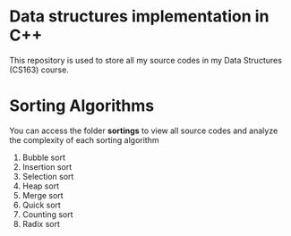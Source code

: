 # Data structures implementation in C++
This repository is used to store all my source codes in my Data Structures (CS163) course.

# Sorting Algorithms
You can access the folder **sortings** to view all source codes and analyze the complexity of each sorting algorithm

1. Bubble sort
2. Insertion sort
3. Selection sort
4. Heap sort
5. Merge sort
6. Quick sort
7. Counting sort
8. Radix sort
